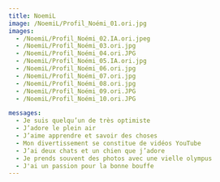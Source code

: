 ```yaml
---
title: NoemiL
image: /NoemiL/Profil_Noémi_01.ori.jpg
images:
  - /NoemiL/Profil_Noémi_02.IA.ori.jpeg
  - /NoemiL/Profil_Noémi_03.ori.jpg
  - /NoemiL/Profil_Noémi_04.ori.JPG
  - /NoemiL/Profil_Noémi_05.IA.ori.jpg
  - /NoemiL/Profil_Noémi_06.ori.jpg
  - /NoemiL/Profil_Noémi_07.ori.jpg
  - /NoemiL/Profil_Noémi_08.ori.jpg
  - /NoemiL/Profil_Noémi_09.ori.JPG
  - /NoemiL/Profil_Noémi_10.ori.JPG

messages: 
  - Je suis quelqu’un de très optimiste
  - J’adore le plein air
  - J’aime apprendre et savoir des choses
  - Mon divertissement se constitue de vidéos YouTube
  - J’ai deux chats et un chien que j’adore
  - Je prends souvent des photos avec une vielle olympus
  - J'ai un passion pour la bonne bouffe
---
```

